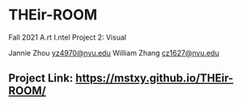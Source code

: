 # THEir-ROOM
 Fall 2021 A.rt I.ntel Project 2: Visual

 Jannie Zhou [yz4970@nyu.edu](mailto:yz4970@nyu.edu)		William Zhang [cz1627@nyu.edu](mailto:cz1627@nyu.edu)

## Project Link: https://mstxy.github.io/THEir-ROOM/
